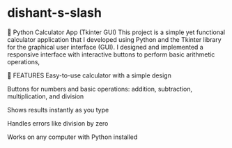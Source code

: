 # dishant-s-slash
🧮 Python Calculator App (Tkinter GUI) This project is a simple yet functional calculator application that I developed using Python and the Tkinter library for the graphical user interface (GUI). I designed and implemented a responsive interface with interactive buttons to perform basic arithmetic operations,

📌 FEATURES
Easy-to-use calculator with a simple design

Buttons for numbers and basic operations: addition, subtraction, multiplication, and division

Shows results instantly as you type

Handles errors like division by zero

Works on any computer with Python installed

